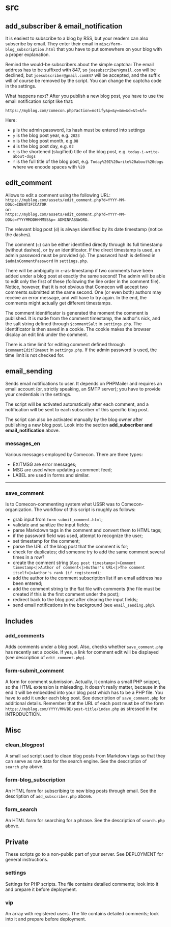 # src

## add_subscriber & email_notification

It is easiest to subscribe to a blog by RSS, but your readers can also subscribe
by email. They enter their email in `misc/form-blog_subscription.html` that you
have to put somewhere on your blog with a proper explanation.

Remind the would-be subscribers about the simple captcha: The email address has
to be suffixed with 847, so `joesubscriber@gmail.com` will be declined, but
`joesubscriber@gmail.com847` will be accepted, and the suffix will of course be
removed by the script. You can change the captcha code in the settings.

What happens next? After you publish a new blog post, you have to use the email
notification script like that:

`https://myblog.com/comecon.php?action=notify&p=&y=&m=&d=&t=&f=`  

Here:

* `p` is the admin password, its hash must be entered into settings
* `y` is the blog post year, e.g. `2023`
* `m` is the blog post month, e.g.`08`
* `d` is the blog post day, e.g. `02`
* `t` is the shortened (slugified) title of the blog post, e.g.
  `today-i-write-about-dogs`
* `f` is the full title of the blog post, e.g.
  `Today%20I%20write%20about%20dogs` where we encode spaces with `%20`

## edit_comment

Allows to edit a comment using the following URL:
`https://myblog.com/assets/edit_comment.php?d=YYYY-MM-DD&c=IDENTIFICATOR`  
or:  
`https://myblog.com/assets/edit_comment.php?d=YYYY-MM-DD&c=YYYYMMDDHHMMSS&p=
ADMINPASSWORD`.

The relevant blog post (`d`) is always identified by its date timestamp (notice
the dashes).

The comment (`c`) can be either identified directly through its full timestamp
(without dashes), or by an identificator. If the direct timestamp is used, an
admin password must be provided (`p`). The password hash is defined in
`$adminCommentPassword` in `settings.php`.

There will be ambiguity in `c`-as-timestamp if two comments have been added
under a blog post at exactly the same second! The admin will be able to edit
only the first of these (following the line order in the comment file). Notice,
however, that it is not obvious that Comecon will accept two comments submitted
at the same second. One (or even both) authors may receive an error message, and
will have to try again. In the end, the comments might actually get different
timestamps.

The comment identificator is generated the moment the comment is published. It
is made from the comment timestamp, the author's nick, and the salt string
defined through `$commentSalt` in `settings.php`. The identificator is then
saved in a cookie. The cookie makes the browser display an edit link under the
comment.

There is a time limit for editing comment defined through `$commentEditTimeout`
in `settings.php`. If the admin password is used, the time limit is not checked
for.

## email_sending

Sends email notifications to user. It depends on PHPMailer and requires an email
account (or, strictly speaking, an SMTP server); you have to provide your
credentials in the settings.

The script will be activated automatically after each comment, and a
notification will be sent to each subscriber of this specific blog post. 

The script can also be activated manually by the blog owner after publishing a
new blog post. Look into the section **add_subscriber and email_notification**
above.


### messages_en

Various messages employed by Comecon. There are three types:

- EXITMSG are error messages;
- MSG are used when updating a comment feed;
- LABEL are used in forms and similar.

--------------------------

### save_comment

Is to Comecon-commenting system what USSR was to Comecon-organization. The
workflow of this script is roughly as follows:

* grab input from `form-submit_comment.html`;
* validate and sanitize the input fields;
* parse Markdown tags in the comment and convert them to HTML tags;
* if the password field was used, attempt to recognize the user;
* set timestamp for the comment;
* parse the URL of the blog post that the comment is for;
* check for duplicates; did someone try to add the same comment several times
  in a row?
* create the comment string `Blog post timestamp<|>Comment timestamp<|>Author of
  comment<|>Author's URL<|>The comment itself<|>Author's rank (if registered)`;
* add the author to the comment subscription list if an email address has been
  entered;
* add the comment string to the flat file with comments (the file must be
  created if this is the first comment under the post);
* redirect back to the blog post after clearing the input fields;
* send email notifications in the background (see `email_sending.php`).





## Includes

### add_comments

Adds comments under a blog post. Also, checks whether `save_comment.php` has
recently set a cookie. If yes, a link for comment edit will be displayed (see
description of `edit_comment.php`).


### form-submit_comment

A form for comment submission. Actually, it contains a small PHP snippet,
so the HTML extension is misleading. It doesn't really matter, because in the end it will be embedded into
your blog post which has to be a PHP file. You have to add it under each blog post.
See description of `save_comment.php` for additional details.  Remember that the
URL of each post must be of the form
`https://myblog.com/YYYY/MM/DD/post-title/index.php` as stressed in the
INTRODUCTION.

## Misc

### clean_blogpost

A small `sed` script used to clean blog posts from Markdown tags so that they
can serve as raw data for the search engine. See the description of
`search.php` above.


### form-blog_subscription

An HTML form for subscribing to new blog posts through email. See the
description of `add_subscriber.php` above.


### form_search

An HTML form for searching for a phrase. See the description of `search.php`
above.



## Private

These scripts go to a non-public part of your server. See DEPLOYMENT for
general instructions.


### settings

Settings for PHP scripts. The file contains detailed comments; look into it and
prepare it before deployment.


### vip

An array with registered users. The file contains detailed comments; look into
it and prepare before deployment.



